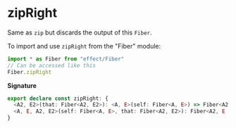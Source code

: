 # zipRight

Same as `zip` but discards the output of this `Fiber`.

To import and use `zipRight` from the "Fiber" module:

```ts
import * as Fiber from "effect/Fiber"
// Can be accessed like this
Fiber.zipRight
```

**Signature**

```ts
export declare const zipRight: {
  <A2, E2>(that: Fiber<A2, E2>): <A, E>(self: Fiber<A, E>) => Fiber<A2, E2 | E>
  <A, E, A2, E2>(self: Fiber<A, E>, that: Fiber<A2, E2>): Fiber<A2, E | E2>
}
```
